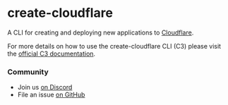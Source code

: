 # create-cloudflare

A CLI for creating and deploying new applications to [Cloudflare](https://developers.cloudflare.com/).

For more details on how to use the create-cloudflare CLI (C3) please visit the [official C3 documentation](https://developers.cloudflare.com/pages/get-started/c3).

### Community

- Join us [on Discord](https://discord.cloudflare.com)
- File an issue [on GitHub](https://github.com/cloudflare/workers-sdk/issues/new/choose)
